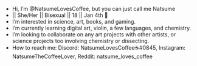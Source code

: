 - Hi, I’m @NatsumeLovesCoffee, but you can just call me Natsume
- || She/Her || Bisexual || 18 || Jan 4th 🍰
- I’m interested in science, art, books, and gaming.
- I’m currently learning digital art, violin, a few languages, and chemistry.
- I’m looking to collaborate on any art projects with other artists, or science projects too involving chemistry or dissecting.
- How to reach me: Discord: NatsumeLovesCoffee☕#0845, Instagram: NatsumeTheCoffeeLover, Reddit: natsume_loves_coffee
<!---
NatsumeLovesCoffee/NatsumeLovesCoffee is a ✨ special ✨ repository because its `README.md` (this file) appears on your GitHub profile.
You can click the Preview link to take a look at your changes.
--->
